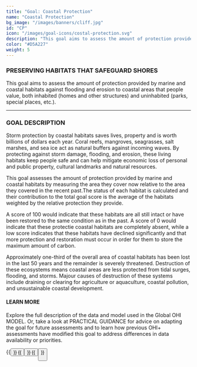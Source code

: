 ```yaml
---
title: "Goal: Coastal Protection"
name: "Coastal Protection"
bg_image: "/images/banners/cliff.jpg"
id: "CP"
icon: "/images/goal-icons/costal-protection.svg"
description: "This goal aims to assess the amount of protection provided by marine and coastal habitats against flooding and erosion to coastal areas that people value (e.g. homes, parks, special places, etc.)"
color: "#D5A227"
weight: 5
---
```


### PRESERVING HABITATS THAT SAFEGUARD SHORES
This goal aims to assess the amount of protection provided by marine and coastal habitats against flooding and erosion to coastal areas that people value, both inhabited (homes and other structures) and uninhabited (parks, special places, etc.). 

----

### GOAL DESCRIPTION

Storm protection by coastal habitats saves lives, property and is worth billions of dollars each year. Coral reefs, mangroves, seagrasses, salt marshes, and sea ice act as natural buffers against incoming waves. By protecting against storm damage, flooding, and erosion, these living habitats keep people safe and can help mitigate economic loss of personal and public property, cultural landmarks and natural resources. 

This goal assesses the amount of protection provided by marine and coastal habitats by measuring the area they cover now relative to the area they covered in the recent past.The status of each habitat is calculated and their contribution to the total goal score is the average of the habitats weighted by the relative protection they provide. 

A score of 100 would indicate that these habitats are all still intact or have been restored to the same condition as in the past. A score of 0 would indicate that these protectie coastal habitats are completely absent, while a low score indicates that these habitats have declined significantly and that more protection and restoration must occur in order for them to store the maximum amount of carbon.

Approximately one-third of the overall area of coastal habitats has been lost in the last 50 years and the remainder is severely threatened.  Destruction of these ecosystems means coastal areas are less protected from tidal surges, flooding, and storms.  Majour causes of destruction of these systems include draining or clearing for agriculture or aquaculture, coastal pollution, and unsustainable coastal development.

#### LEARN MORE
Explore the full description of the data and model used in the Global OHI MODEL. Or, take a look at PRACTICAL GUIDANCE for advice on adapting the goal for future assessments and to learn how previous OHI+ assessments have modified this goal to address differences in data availability or priorities.

{{<button text="OHI Model" link="https://ohi-science.org/ohiprep_v2021/Reference/methods_and_results/Supplement.html#63_Coastal_protection" icon="/images/misc/microscope-icon.svg" >}}
{{<button text="Practical Guidance" link="/guidance/coastal-protection" icon="/images/misc/directions-icon.svg" >}}
{{<button text="Download Infographic" link=images/infographs/CP.png icon="images/goal-icons/costal-protection.svg" >}}